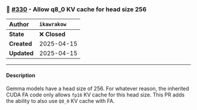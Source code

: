 ### 🔀 [#330](https://github.com/ikawrakow/ik_llama.cpp/pull/330) - Allow q8_0 KV cache for head size 256

| **Author** | `ikawrakow` |
| :--- | :--- |
| **State** | ❌ **Closed** |
| **Created** | 2025-04-15 |
| **Updated** | 2025-04-15 |

---

#### Description

Gemma models have a head size of 256. For whatever reason, the inherited CUDA FA code only allows `fp16` KV cache for this head size. This PR adds the ability to also use `Q8_0` KV cache with FA.